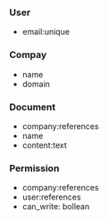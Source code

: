 ### User
- email:unique

### Compay
- name
- domain

### Document
- company:references
- name
- content:text

### Permission
- company:references
- user:references
- can_write: bollean